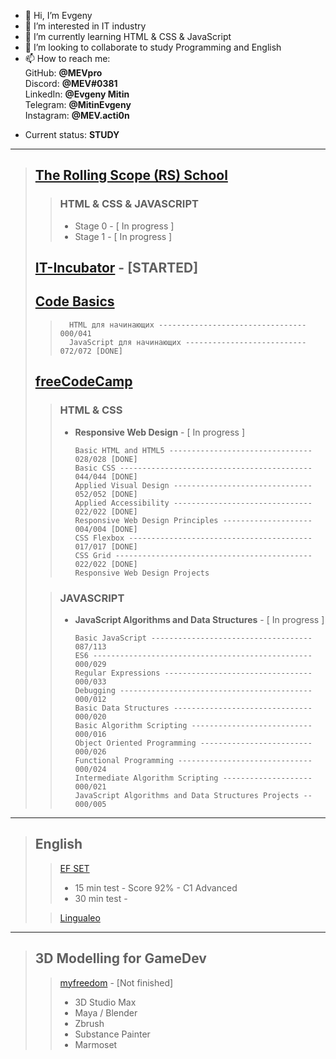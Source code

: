 - 👋 Hi, I’m Evgeny
- 👀 I’m interested in IT industry
- 🌱 I’m currently learning HTML & CSS & JavaScript
- 💞️ I’m looking to collaborate to study Programming and English
- 📫 How to reach me: 
<br>GitHub:  **@MEVpro**
<br>Discord:  **@MEV#0381**
<br>LinkedIn:  **@Evgeny Mitin**
<br>Telegram: **@MitinEvgeny**
<br>Instagram:  **@MEV.acti0n**
<!--<br>Email: <strong>mev.acti0n@gmail.com</strong>-->

- Current status: <strong>STUDY</strong>

---

> ## [The Rolling Scope (RS) School](https://rollingscopes.com)
>> ### **HTML & CSS & JAVASCRIPT**
>> 
>> - Stage 0 - [ In progress ]
>> - Stage 1 - [ In progress ]
>
> ## [IT-Incubator](https://it-incubator.by) - [STARTED]
>>
>>
>>
>
> ## [Code Basics](https://ru.code-basics.com/)
>>           
>>       HTML для начинающих --------------------------------- 000/041
>>       JavaScript для начинающих --------------------------- 072/072 [DONE]
>
> ## [freeCodeCamp](https://www.freecodecamp.org)
>> ### **HTML & CSS**
>> - **Responsive Web Design** - [ In progress ]
>>           
>>       Basic HTML and HTML5 -------------------------------- 028/028 [DONE]
>>       Basic CSS ------------------------------------------- 044/044 [DONE]
>>       Applied Visual Design ------------------------------- 052/052 [DONE]
>>       Applied Accessibility ------------------------------- 022/022 [DONE]
>>       Responsive Web Design Principles -------------------- 004/004 [DONE]
>>       CSS Flexbox ----------------------------------------- 017/017 [DONE]
>>       CSS Grid -------------------------------------------- 022/022 [DONE]
>>       Responsive Web Design Projects
>
>> ### **JAVASCRIPT**
>> - **JavaScript Algorithms and Data Structures** - [ In progress ]
>>           
>>       Basic JavaScript ------------------------------------ 087/113 
>>       ES6 ------------------------------------------------- 000/029
>>       Regular Expressions --------------------------------- 000/033
>>       Debugging ------------------------------------------- 000/012
>>       Basic Data Structures ------------------------------- 000/020
>>       Basic Algorithm Scripting --------------------------- 000/016
>>       Object Oriented Programming ------------------------- 000/026
>>       Functional Programming ------------------------------ 000/024
>>       Intermediate Algorithm Scripting -------------------- 000/021
>>       JavaScript Algorithms and Data Structures Projects -- 000/005
>
---
> ## **English**
>> [EF SET](www.efset.org)
>> 
>> - 15 min test - Score 92% - C1 Advanced
>> - 30 min test - 
>
>> [Lingualeo](https://lingualeo.com)
>
---
> ## **3D Modelling for GameDev**
>> [myfreedom](https://myfreedom.by/courses/3d-school) - [Not finished]
>> 
>> - 3D Studio Max
>> - Maya / Blender
>> - Zbrush
>> - Substance Painter
>> - Marmoset

